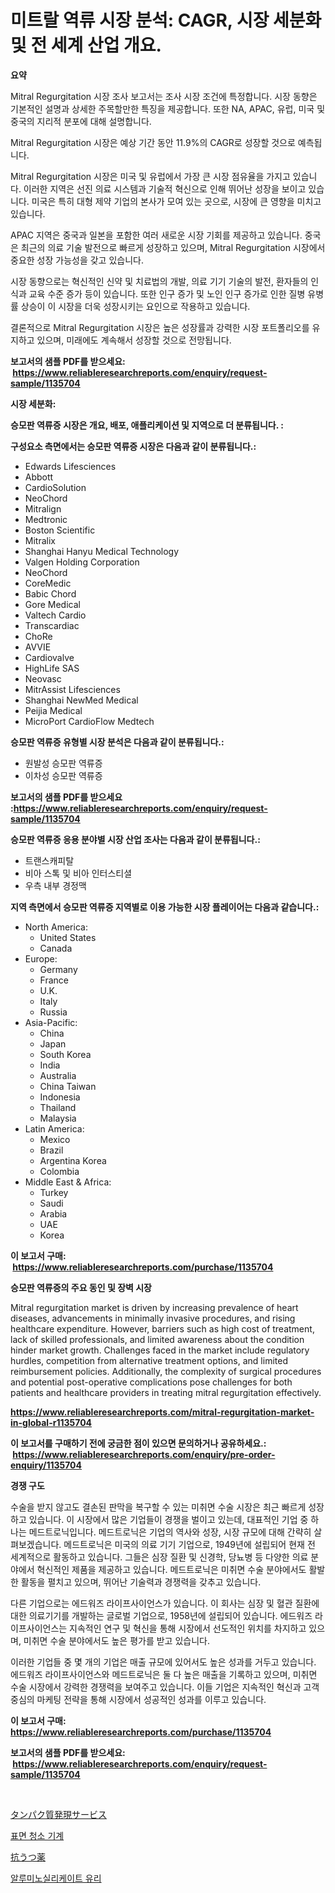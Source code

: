 <p><h1>미트랄 역류 시장 분석: CAGR, 시장 세분화 및 전 세계 산업 개요.</h1></p><p><strong>요약</strong></p>
<p><p>Mitral Regurgitation 시장 조사 보고서는 조사 시장 조건에 특정합니다. 시장 동향은 기본적인 설명과 상세한 주목할만한 특징을 제공합니다. 또한 NA, APAC, 유럽, 미국 및 중국의 지리적 분포에 대해 설명합니다. </p><p>Mitral Regurgitation 시장은 예상 기간 동안 11.9%의 CAGR로 성장할 것으로 예측됩니다.</p><p>Mitral Regurgitation 시장은 미국 및 유럽에서 가장 큰 시장 점유율을 가지고 있습니다. 이러한 지역은 선진 의료 시스템과 기술적 혁신으로 인해 뛰어난 성장을 보이고 있습니다. 미국은 특히 대형 제약 기업의 본사가 모여 있는 곳으로, 시장에 큰 영향을 미치고 있습니다.</p><p>APAC 지역은 중국과 일본을 포함한 여러 새로운 시장 기회를 제공하고 있습니다. 중국은 최근의 의료 기술 발전으로 빠르게 성장하고 있으며, Mitral Regurgitation 시장에서 중요한 성장 가능성을 갖고 있습니다.</p><p>시장 동향으로는 혁신적인 신약 및 치료법의 개발, 의료 기기 기술의 발전, 환자들의 인식과 교육 수준 증가 등이 있습니다. 또한 인구 증가 및 노인 인구 증가로 인한 질병 유병률 상승이 이 시장을 더욱 성장시키는 요인으로 작용하고 있습니다.</p><p>결론적으로 Mitral Regurgitation 시장은 높은 성장률과 강력한 시장 포트폴리오를 유지하고 있으며, 미래에도 계속해서 성장할 것으로 전망됩니다.</p></p>
<p><strong>보고서의 샘플 PDF를 받으세요: &nbsp;<a href="https://www.reliableresearchreports.com/enquiry/request-sample/1135704">https://www.reliableresearchreports.com/enquiry/request-sample/1135704</a></strong></p>
<p><strong>시장 세분화:</strong></p>
<p><strong> 승모판 역류증 시장은 개요, 배포, 애플리케이션 및 지역으로 더 분류됩니다. :</strong></p>
<p><strong>구성요소 측면에서는 승모판 역류증 시장은 다음과 같이 분류됩니다.:</strong></p>
<p><ul><li>Edwards Lifesciences</li><li>Abbott</li><li>CardioSolution</li><li>NeoChord</li><li>Mitralign</li><li>Medtronic</li><li>Boston Scientific</li><li>Mitralix</li><li>Shanghai Hanyu Medical Technology</li><li>Valgen Holding Corporation</li><li>NeoChord</li><li>CoreMedic</li><li>Babic Chord</li><li>Gore Medical</li><li>Valtech Cardio</li><li>Transcardiac</li><li>ChoRe</li><li>AVVIE</li><li>Cardiovalve</li><li>HighLife SAS</li><li>Neovasc</li><li>MitrAssist Lifesciences</li><li>Shanghai NewMed Medical</li><li>Peijia Medical</li><li>MicroPort CardioFlow Medtech</li></ul></p>
<p><strong> 승모판 역류증 유형별 시장 분석은 다음과 같이 분류됩니다.:</strong></p>
<p><ul><li>원발성 승모판 역류증</li><li>이차성 승모판 역류증</li></ul></p>
<p><strong>보고서의 샘플 PDF를 받으세요 :<a href="https://www.reliableresearchreports.com/enquiry/request-sample/1135704">https://www.reliableresearchreports.com/enquiry/request-sample/1135704</a></strong></p>
<p><strong> 승모판 역류증 응용 분야별 시장 산업 조사는 다음과 같이 분류됩니다.:</strong></p>
<p><ul><li>트랜스캐피탈</li><li>비아 스톡 및 비아 인터스티셜</li><li>우측 내부 경정맥</li></ul></p>
<p><strong>지역 측면에서 승모판 역류증 지역별로 이용 가능한 시장 플레이어는 다음과 같습니다.:</strong></p>
<p><ul>
    <li>
        North America:
        <ul>
            <li>United States</li>
            <li>Canada</li>
        </ul>
    </li>
    <li>
        Europe:
        <ul>
            <li>Germany</li>
            <li>France</li>
            <li>U.K.</li>
            <li>Italy</li>
            <li>Russia</li>
        </ul>
    </li>
    <li>
        Asia-Pacific:
        <ul>
            <li>China</li>
            <li>Japan</li>
            <li>South Korea</li>
            <li>India</li>
            <li>Australia</li>
            <li>China Taiwan</li>
            <li>Indonesia</li>
            <li>Thailand</li>
            <li>Malaysia</li>
        </ul>
    </li>
    <li>
        Latin America:
        <ul>
            <li>Mexico</li>
            <li>Brazil</li>
            <li>Argentina Korea</li>
            <li>Colombia</li>
        </ul>
    </li>
    <li>
        Middle East & Africa:
        <ul>
            <li>Turkey</li>
            <li>Saudi</li>
            <li>Arabia</li>
            <li>UAE</li>
            <li>Korea</li>
        </ul>
    </li>
    </ul></p>
<p><strong>이 보고서 구매: &nbsp;<a href="https://www.reliableresearchreports.com/purchase/1135704">https://www.reliableresearchreports.com/purchase/1135704</a></strong></p>
<p><strong>승모판 역류증의 주요 동인 및 장벽 시장</strong></p>
<p><p>Mitral regurgitation market is driven by increasing prevalence of heart diseases, advancements in minimally invasive procedures, and rising healthcare expenditure. However, barriers such as high cost of treatment, lack of skilled professionals, and limited awareness about the condition hinder market growth. Challenges faced in the market include regulatory hurdles, competition from alternative treatment options, and limited reimbursement policies. Additionally, the complexity of surgical procedures and potential post-operative complications pose challenges for both patients and healthcare providers in treating mitral regurgitation effectively.</p></p>
<p><strong><a href="https://www.reliableresearchreports.com/mitral-regurgitation-market-in-global-r1135704">https://www.reliableresearchreports.com/mitral-regurgitation-market-in-global-r1135704</a></strong></p>
<p><strong>이 보고서를 구매하기 전에 궁금한 점이 있으면 문의하거나 공유하세요.: &nbsp;<a href="https://www.reliableresearchreports.com/enquiry/pre-order-enquiry/1135704">https://www.reliableresearchreports.com/enquiry/pre-order-enquiry/1135704</a></strong></p>
<p><strong>경쟁 구도</strong></p>
<p><p>수술을 받지 않고도 결손된 판막을 복구할 수 있는 미취면 수술 시장은 최근 빠르게 성장하고 있습니다. 이 시장에서 많은 기업들이 경쟁을 벌이고 있는데, 대표적인 기업 중 하나는 메드트로닉입니다. 메드트로닉은 기업의 역사와 성장, 시장 규모에 대해 간략히 살펴보겠습니다. 메드트로닉은 미국의 의료 기기 기업으로, 1949년에 설립되어 현재 전 세계적으로 활동하고 있습니다. 그들은 심장 질환 및 신경학, 당뇨병 등 다양한 의료 분야에서 혁신적인 제품을 제공하고 있습니다. 메드트로닉은 미취면 수술 분야에서도 활발한 활동을 펼치고 있으며, 뛰어난 기술력과 경쟁력을 갖추고 있습니다. </p><p>다른 기업으로는 에드워즈 라이프사이언스가 있습니다. 이 회사는 심장 및 혈관 질환에 대한 의료기기를 개발하는 글로벌 기업으로, 1958년에 설립되어 있습니다. 에드워즈 라이프사이언스는 지속적인 연구 및 혁신을 통해 시장에서 선도적인 위치를 차지하고 있으며, 미취면 수술 분야에서도 높은 평가를 받고 있습니다.</p><p>이러한 기업들 중 몇 개의 기업은 매출 규모에 있어서도 높은 성과를 거두고 있습니다. 에드워즈 라이프사이언스와 메드트로닉은 둘 다 높은 매출을 기록하고 있으며, 미취면 수술 시장에서 강력한 경쟁력을 보여주고 있습니다. 이들 기업은 지속적인 혁신과 고객 중심의 마케팅 전략을 통해 시장에서 성공적인 성과를 이루고 있습니다.</p></p>
<p><strong>이 보고서 구매: &nbsp; <a href="https://www.reliableresearchreports.com/purchase/1135704">https://www.reliableresearchreports.com/purchase/1135704</a></strong></p>
<p><strong>보고서의 샘플 PDF를 받으세요: &nbsp;<a href="https://www.reliableresearchreports.com/enquiry/request-sample/1135704">https://www.reliableresearchreports.com/enquiry/request-sample/1135704</a></strong><strong></strong></p>
<p>&nbsp;</p>
<p><p><a href="https://medium.com/@englandlifestyle_22171/%E3%82%BF%E3%83%B3%E3%83%91%E3%82%AF%E8%B3%AA%E7%99%BA%E7%8F%BE%E3%82%B5%E3%83%BC%E3%83%93%E3%82%B9%E5%B8%82%E5%A0%B4-2031%E5%B9%B4%E3%81%BE%E3%81%A7%E3%81%AE%E3%83%88%E3%83%AC%E3%83%B3%E3%83%89-%E4%BA%88%E6%B8%AC-%E7%AB%B6%E4%BA%89%E5%88%86%E6%9E%90-14b26030ed32">タンパク質発現サービス</a></p><p><a href="https://medium.com/@verniemorar2023/%ED%91%9C%EB%A9%B4-%EC%B2%AD%EC%86%8C-%EA%B8%B0%EA%B3%84-%EC%8B%9C%EC%9E%A5-%EC%9D%B4%ED%95%B4-%EC%8B%9C%EC%9E%A5-%EB%8F%99%ED%96%A5-%EC%84%B1%EC%9E%A5-2024%EB%85%84%EB%B6%80%ED%84%B0-2031%EB%85%84%EA%B9%8C%EC%A7%80-%EC%98%88%EC%B8%A1-07cabbc43404">표면 청소 기계</a></p><p><a href="https://medium.com/@nairn_boy/%E6%8A%97%E3%81%86%E3%81%A4%E8%96%AC%E3%81%AE%E5%B8%82%E5%A0%B4%E8%A6%8F%E6%A8%A1-cagr-%E3%83%88%E3%83%AC%E3%83%B3%E3%83%892024-2030-4c3c0baebbfa">抗うつ薬</a></p><p><a href="https://medium.com/@heisenberg6587768/%EC%95%8C%EB%A3%A8%EB%AF%B8%EB%85%9E%EC%8B%A4%EB%A0%88%EC%9D%B4%ED%8A%B8-%EC%9C%A0%EB%A6%AC-%EC%8B%9C%EC%9E%A5-%EC%9C%A0%ED%98%95-%EC%9D%91%EC%9A%A9-%EB%B0%8F-%EC%A7%80%EB%A6%AC%EC%A0%81-%EC%A0%9C%ED%8F%89%EC%A0%84%EC%B2%B4-%ED%8F%89%EA%B0%80-dfc012e644ee">알루미노실리케이트 유리</a></p></p>